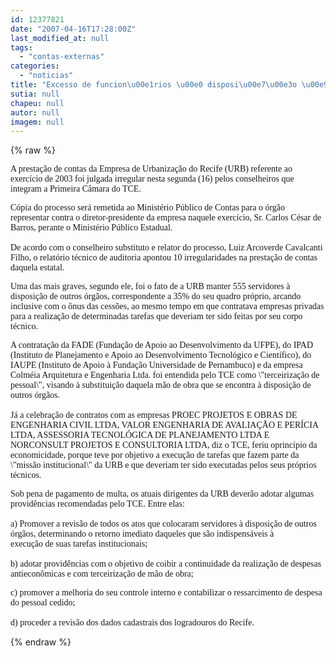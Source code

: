 ```yaml
---
id: 12377821
date: "2007-04-16T17:28:00Z"
last_modified_at: null
tags:
  - "contas-externas"
categories:
  - "noticias"
title: "Excesso de funcion\u00e1rios \u00e0 disposi\u00e7\u00e3o \u00e9 o principal respons\u00e1vel por rejei\u00e7\u00e3o de contas da Urb pelo TCE"
sutia: null
chapeu: null
autor: null
imagem: null
---
```

{% raw %}
<p><P><FONT face=Verdana>A prestação de contas da Empresa de Urbanização do Recife (URB) referente ao exercício de 2003 foi julgada irregular nesta segunda (16) pelos conselheiros que integram a Primeira Câmara do TCE. </FONT></P></p>
<p><P><FONT face=Verdana>Cópia do processo será remetida ao Ministério Público de Contas para o órgão representar contra o diretor-presidente da empresa naquele exercício, Sr. Carlos César de Barros, perante o Ministério Público Estadual.<BR><BR>De acordo com o conselheiro substituto e relator do processo, Luiz Arcoverde Cavalcanti Filho, o relatório técnico de auditoria apontou 10 irregularidades na prestação de contas daquela estatal. </FONT></P></p>
<p><P><FONT face=Verdana>Uma das mais graves, segundo ele, foi o fato de a URB manter&nbsp;555 servidores à disposição de outros órgãos, correspondente a 35% do seu quadro próprio, arcando inclusive com o ônus das cessões, ao mesmo tempo em que contratava empresas privadas para a realização de determinadas tarefas que deveriam ter sido feitas por seu corpo técnico.</FONT></P></p>
<p><P><FONT face=Verdana>A contratação da FADE (Fundação de Apoio ao Desenvolvimento da UFPE), do IPAD (Instituto de Planejamento e Apoio ao Desenvolvimento Tecnológico e Científico), do IAUPE (Instituto de Apoio à Fundação Universidade de Pernambuco) e da empresa Colméia Arquitetura e Engenharia Ltda. foi entendida pelo TCE como \"terceirização de pessoal\", visando à substituição daquela mão de obra que se encontra à disposição de<BR>outros órgãos.<BR><BR>Já a celebração de contratos com as empresas PROEC PROJETOS E OBRAS DE ENGENHARIA CIVIL LTDA, VALOR ENGENHARIA DE AVALIAÇÃO E PERÍCIA LTDA, ASSESSORIA TECNOLÓGICA DE PLANEJAMENTO LTDA E NORCONSULT PROJETOS E CONSULTORIA LTDA, diz o TCE, feriu oprincípio da economicidade, porque teve por objetivo a execução de tarefas que fazem parte da \"missão institucional\" da URB e que deveriam ter sido executadas pelos seus próprios técnicos.</FONT></P></p>
<p><P><FONT face=Verdana>Sob pena de pagamento de multa, os atuais dirigentes da URB deverão adotar algumas providências recomendadas pelo TCE. Entre elas:<BR><BR>a) Promover a revisão de todos os atos que colocaram servidores à disposição de outros órgãos, determinando o retorno imediato daqueles que são indispensáveis à<BR>execução de suas tarefas institucionais;<BR><BR>b) adotar providências com o objetivo de coibir a continuidade da realização de despesas antieconômicas e com terceirização de mão de obra;</FONT></P></p>
<p><P><FONT face=Verdana>c) promover a melhoria do seu controle interno e contabilizar o ressarcimento de despesa do pessoal cedido;<BR><BR>d) proceder a revisão dos dados cadastrais dos logradouros do Recife.</FONT></P> </p>
{% endraw %}